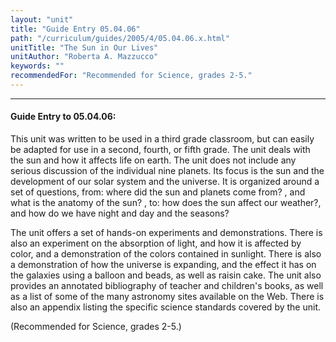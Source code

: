 ```yaml
---
layout: "unit"
title: "Guide Entry 05.04.06"
path: "/curriculum/guides/2005/4/05.04.06.x.html"
unitTitle: "The Sun in Our Lives"
unitAuthor: "Roberta A. Mazzucco"
keywords: ""
recommendedFor: "Recommended for Science, grades 2-5."
---
```

<body>
<hr/>
 <h4>
  Guide Entry to 05.04.06:
 </h4>
 <p>
  This unit was written to be used in a third grade classroom, but can easily be adapted for use in a second, fourth, or fifth grade. The unit deals with the sun and how it affects life on earth. The unit does not include any serious discussion of the individual nine planets. Its focus is the sun and the development of our solar system and the universe. It is organized around a set of questions, from: where did the sun and planets come from? , and what is the anatomy of the sun? , to: how does the sun affect our weather?, and how do we have night and day and the seasons?
 </p>
<p>
  The unit offers a set of hands-on experiments and demonstrations.  There is also an experiment on the absorption of light, and how it is affected by color, and a demonstration of the colors contained in sunlight. There is also a demonstration of how the universe is expanding, and the effect it has on the galaxies using a balloon and beads, as well as raisin cake. The unit also provides an annotated bibliography of teacher and children's books, as well as a list of some of the many astronomy sites available on the Web. There is also an appendix listing the specific science standards covered by the unit.
 </p>
<p>
  (Recommended for Science, grades 2-5.)
 </p>

</body>